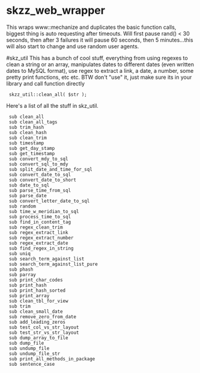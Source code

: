 # skzz_web_wrapper
This wraps www::mechanize and duplicates the basic function calls, biggest thing is auto requesting after timeouts.  Will first pause rand() < 30 seconds, then after 3 failures it will pause 60 seconds, then 5 minutes...this will also start to change and use random user agents.  

#skz_util
This has a bunch of cool stuff, everything from using regexes to clean a string or an array, manipulates dates to different dates (even written dates to MySQL format), use regex to extract a link, a date, a number, some pretty print functions, etc etc.   BTW don't "use" it, just make sure its in your library and call function directly 

     skzz_util::clean_all( $str );

Here's a list of all the stuff in skz_util. 

     sub clean_all
     sub clean_all_tags
     sub trim_hash
     sub clean_hash
     sub clean_trim
     sub timestamp
     sub get_day_stamp
     sub get_timestamp
     sub convert_mdy_to_sql
     sub convert_sql_to_mdy
     sub split_date_and_time_for_sql
     sub convert_date_to_sql
     sub convert_date_to_short
     sub date_to_sql
     sub parse_time_from_sql
     sub parse_date
     sub convert_letter_date_to_sql
     sub random
     sub time_w_meridian_to_sql
     sub process_time_to_sql
     sub find_in_content_tag
     sub regex_clean_trim
     sub regex_extract_link
     sub regex_extract_number
     sub regex_extract_date
     sub find_regex_in_string
     sub uniq
     sub search_term_against_list
     sub search_term_against_list_pure
     sub phash
     sub parray
     sub print_char_codes
     sub print_hash
     sub print_hash_sorted
     sub print_array
     sub clean_tbl_for_view
     sub trim
     sub clean_small_date
     sub remove_zero_from_date
     sub add_leading_zeros
     sub test_col_vs_str_layout
     sub test_str_vs_str_layout
     sub dump_array_to_file
     sub dump_file
     sub undump_file
     sub undump_file_str
     sub print_all_methods_in_package
     sub sentence_case
     
